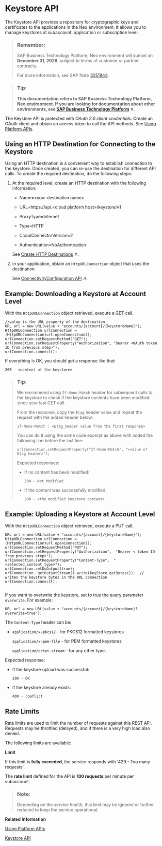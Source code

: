 <!-- loio08ff3f81b5944351ae540c71ac478d04 -->

# Keystore API

The Кeystore API provides a repository for cryptographic keys and certificates to the applications in the Neo environment. It allows you to manage keystores at subaccount, application or subscription level.

> ### Remember:  
> SAP Business Technology Platform, Neo environment will sunset on **December 31, 2028**, subject to terms of customer or partner contracts.
> 
> For more information, see SAP Note [3351844](https://me.sap.com/notes/3351844).

> ### Tip:  
> **This documentation refers to SAP Business Technology Platform, Neo environment. If you are looking for documentation about other environments, see [SAP Business Technology Platform](https://help.sap.com/viewer/65de2977205c403bbc107264b8eccf4b/Cloud/en-US/6a2c1ab5a31b4ed9a2ce17a5329e1dd8.html "SAP Business Technology Platform (SAP BTP) is an integrated offering comprised of the following technology portfolios: application development; process automation; integration; data, analytics, and enterprise planning; artificial intelligence. The platform offers users the ability to turn data into business value, compose end-to-end business processes, connect entire IT landscapes, and personalize, build and extend SAP applications. This reduces the overall total cost of ownership maintaining SAP landscapes and third-party software across end-to-end business processes.") :arrow_upper_right:.**

The Keystore API is protected with *OAuth 2.0 client credentials*. Create an OAuth client and obtain an access token to call the API methods. See [Using Platform APIs](../30-development-neo/using-platform-apis-392af9d.md).



<a name="loio08ff3f81b5944351ae540c71ac478d04__section_kkj_jmr_zbb"/>

## Using an HTTP Destination for Connecting to the Keystore

Using an HTTP destination is a convenient way to establish connection to the keystore. Once created, you can re-use the destination for different API calls. To create the required destination, do the following steps:

1.  At the required level, create an HTTP destination with the following information:

    -   Name=<your destination name\>

    -   URL=https://api.<cloud platform host\>/keystore/v1

    -   ProxyType=Internet

    -   Type=HTTP

    -   CloudConnectorVersion=2

    -   Authentication=NoAuthentication


    See [Create HTTP Destinations](https://help.sap.com/viewer/b865ed651e414196b39f8922db2122c7/Cloud/en-US/1e110da0ddd8453aaf5aed2485d84f25.html "Create HTTP destinations in the Destinations editor (SAP BTP cockpit).") :arrow_upper_right:.

2.  In your application, obtain an `HttpURLConnection` object that uses the destination.

    See [ConnectivityConfiguration API](https://help.sap.com/viewer/b865ed651e414196b39f8922db2122c7/Cloud/en-US/4da3b13c88ce4220bbd56a4361799668.html "All connectivity API packages are visible by default from all Web applications. Applications can consume the connectivity configuration via a JNDI lookup.") :arrow_upper_right:.




<a name="loio08ff3f81b5944351ae540c71ac478d04__section_eht_kmr_zbb"/>

## Example: Downloading a Keystore at Account Level

With the `HttpURLConnection` object retrieved, execute a GET call.

```
//value is the URL property of the destination
URL url = new URL(value + "accounts/{account}/{keystoreName}");  
HttpURLConnection urlConnection = (HttpURLConnection)url.openConnection();
urlConnection.setRequestMethod("GET");
urlConnection.setRequestProperty("Authorization", "Bearer <OAuth token ID from previous step>");
urlConnection.connect();

```

If everything is OK, you should get a response like that:

`200 - <content of the keystore>`

> ### Tip:  
> We recommend using `If-None-Match` header for subsequent calls to the keystore to check if the keystore contents have been modified since your last GET call.
> 
> From the response, copy the `Etag` header value and repeat the request with the added header below:
> 
> `If-None-Match : <Etag_header value from the first response>`
> 
> You can do it using the same code excerpt as above with added the following line before the last line:
> 
> ```
> urlConnection.setRequestProperty("If-None-Match", "<value of Etag header>");
> ```
> 
> Expected responses:
> 
> -   If no content has been modified:
> 
>     `304 - Not Modified`
> 
> -   If the content was successfully modified:
> 
>     `200 - <the modified keystore content>`



<a name="loio08ff3f81b5944351ae540c71ac478d04__section_n1j_jnr_zbb"/>

## Example: Uploading a Keystore at Account Level

With the `HttpURLConnection` object retrieved, execute a PUT call.

```
URL url = new URL(value + "accounts/{account}/{keystoreName}");
HttpURLConnection urlConnection = (HttpURLConnection)url.openConnection();
urlConnection.setRequestMethod("PUT");
urlConnection.setRequestProperty("Authorization",  "Bearer < token ID from previous step>");
urlConnection.setRequestProperty("Content-Type",  "<selected_content_type>");
urlConnection.setDoOutput(true);
urlConnection. getOutputStream().write(keyStore.getBytes());  // writes the keystore bytes in the URL connection
urlConnection.connect();
				
```

If you want to overwrite the keystore, set to true the query parameter `overwrite`. For example:

```
URL url = new URL(value + "accounts/{account}/{keystoreName}?overwrite=true");
```

The `Content-Type` header can be:

-   `application/x-pkcs12` - for PKCS12 formatted keystores

    `application/x-pem-file` - for PEM formatted keystores

    `application/octet-stream` – for any other type.


Expected response:

-   If the keystore upload was successful:

    `200 - OK`

-   If the keystore already exists:

    `409 - conflict`




<a name="loio08ff3f81b5944351ae540c71ac478d04__section_gf2_n1v_x1c"/>

## Rate Limits

Rate limits are used to limit the number of requests against this REST API. Requests may be throttled \(delayed\), and if there is a very high load also denied.

The following limits are available:

**Limit**

If this limit is **fully exceeded**, the service responds with '429 - Too many requests'.

The **rate limit** defined for the API is **100 requests** per minute per subaccount.

> ### Note:  
> Depending on the service health, this limit may be ignored or further reduced to keep the service operational.

**Related Information**  


[Using Platform APIs](../30-development-neo/using-platform-apis-392af9d.md "Platform APIs are protected with OAuth 2.0 client credentials. Create an OAuth client and obtain an access token to call the platform API methods.")

[Keystore API](https://api.hana.ondemand.com/keystore/v1/documentation)

